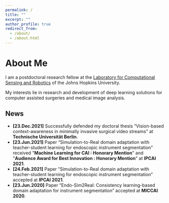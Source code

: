 ```yaml
---
permalink: /
title: ""
excerpt: ""
author_profile: true
redirect_from: 
  - /about/
  - /about.html
---
```



# About Me

I am a postdoctoral research fellow at the [Laboratory for Computational Sensing and Robotics](https://lcsr.jhu.edu/) of the Johns Hopkins University.  

My interests lie in research and development of deep learning solutions for computer assisted surgeries and medical image analysis.


## News

* __[23.Dec.2021]__ Successfully defended my doctoral thesis “Vision-based context-awareness in minimally invasive surgical video streams” at __Technische Universität Berlin__.
* __[23.Jun.2021]__ Paper “Simulation-to-Real domain adaptation with teacher-student learning for endoscopic instrument segmentation” received "__Machine Learning for CAI : Honorary Mention__" and "__Audience Award for Best Innovation : Honorary Mention__" at __IPCAI 2021__.
* __[24.Feb.2021]__ Paper “Simulation-to-Real domain adaptation with teacher-student learning for endoscopic instrument segmentation” accepted at __IPCAI 2021__.
* __[23.Jun.2020]__ Paper “Endo-Sim2Real: Consistency learning-based domain adaptation for instrument segmentation” accepted at __MICCAI 2020__.


<!---
## Facts
-->

